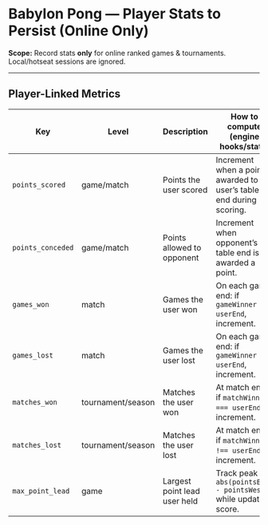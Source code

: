 # Babylon Pong — Player Stats to Persist (Online Only)

**Scope:** Record stats **only** for online ranked games & tournaments. Local/hotseat sessions are ignored.

---

## Player-Linked Metrics

| Key               | Level             | Description                  | How to compute (engine hooks/state)                                       | DB Type |   |
| ----------------- | ----------------- | ---------------------------- | ------------------------------------------------------------------------- | ------- | - |
| `points_scored`   | game/match        | Points the user scored       | Increment when a point is awarded to the user’s table end during scoring. | INT     |   |
| `points_conceded` | game/match        | Points allowed to opponent   | Increment when opponent’s table end is awarded a point.                   | INT     |   |
| `games_won`       | match             | Games the user won           | On each game end: if `gameWinner === userEnd`, increment.                 | INT     |   |
| `games_lost`      | match             | Games the user lost          | On each game end: if `gameWinner !== userEnd`, increment.                 | INT     |   |
| `matches_won`     | tournament/season | Matches the user won         | At match end: if `matchWinner === userEnd`, increment.                    | INT     |   |
| `matches_lost`    | tournament/season | Matches the user lost        | At match end: if `matchWinner !== userEnd`, increment.                    | INT     |   |
| `max_point_lead`  | game              | Largest point lead user held | Track peak `abs(pointsEast - pointsWest)` while updating score.           | INT     |   |
